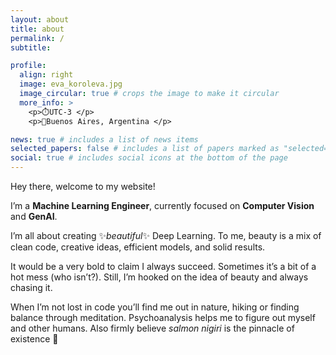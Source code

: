 ```yaml
---
layout: about
title: about
permalink: /
subtitle:

profile:
  align: right
  image: eva_koroleva.jpg
  image_circular: true # crops the image to make it circular
  more_info: >
    <p>⏱️UTC-3 </p>
    <p>📍Buenos Aires, Argentina </p>

news: true # includes a list of news items
selected_papers: false # includes a list of papers marked as "selected={true}"
social: true # includes social icons at the bottom of the page
---
```


Hey there, welcome to my website!

I’m a **Machine Learning Engineer**, currently focused on **Computer Vision** and **GenAI**.

I’m all about creating ✨*beautiful*✨ Deep Learning. To me, beauty is a mix of clean code, creative ideas, efficient models, and solid results.

It would be a very bold to claim I always succeed. Sometimes it’s a bit of a hot mess (who isn’t?). Still, I’m hooked on the idea of beauty and always chasing it.

When I’m not lost in code you’ll find me out in nature, hiking or finding balance through meditation. Psychoanalysis helps me to figure out myself and other humans. Also firmly believe *salmon nigiri* is the pinnacle of existence 🍣